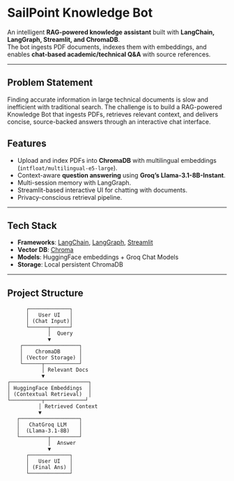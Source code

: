 #  SailPoint Knowledge Bot

An intelligent **RAG-powered knowledge assistant** built with **LangChain, LangGraph, Streamlit, and ChromaDB**.  
The bot ingests PDF documents, indexes them with embeddings, and enables **chat-based academic/technical Q&A** with source references.

---

## Problem Statement

Finding accurate information in large technical documents is slow and inefficient with traditional search. The challenge is to build a RAG-powered Knowledge Bot that ingests PDFs, retrieves relevant context, and delivers concise, source-backed answers through an interactive chat interface.

##  Features
- Upload and index PDFs into **ChromaDB** with multilingual embeddings (`intfloat/multilingual-e5-large`).
- Context-aware **question answering** using **Groq’s Llama-3.1-8B-Instant**.
- Multi-session memory with LangGraph.
-  Streamlit-based interactive UI for chatting with documents.
- Privacy-conscious retrieval pipeline.

---

## Tech Stack
- **Frameworks**: [LangChain](https://www.langchain.com/), [LangGraph](https://github.com/langchain-ai/langgraph), [Streamlit](https://streamlit.io/)
- **Vector DB**: [Chroma](https://www.trychroma.com/)
- **Models**: HuggingFace embeddings + Groq Chat Models
- **Storage**: Local persistent ChromaDB

---

##  Project Structure

          ┌─────────────┐
          │   User UI   │
          │ (Chat Input)│
          └──────┬──────┘
                 │  Query
                 ▼
        ┌──────────────────┐
        │    ChromaDB      │
        │ (Vector Storage) │
        └──────┬───────────┘
               │ Relevant Docs
               ▼
    ┌─────────────────────────┐
    │ HuggingFace Embeddings  │
    │ (Contextual Retrieval)  │
    └──────────┬─────────────┘
              │ Retrieved Context
              ▼
       ┌───────────────────┐
       │   ChatGroq LLM    │
       │  (Llama-3.1-8B)   │
       └─────────┬─────────┘
                 │  Answer
                 ▼
          ┌─────────────┐
          │   User UI   │
          │ (Final Ans) │
          └─────────────┘






